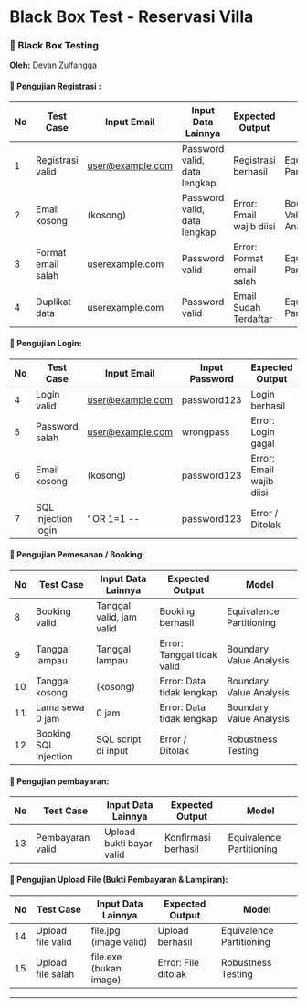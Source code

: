 # Black Box Test - Reservasi Villa

### 🔬 Black Box Testing

**Oleh:** Devan Zulfangga

#### 🔧 Pengujian Registrasi :

| No | Test Case          | Input Email                                 | Input Data Lainnya           | Expected Output           | Model                    |
| -- | ------------------ | ------------------------------------------- | ---------------------------- | ------------------------- | ------------------------ |
| 1  | Registrasi valid   | [user@example.com](mailto:user@example.com) | Password valid, data lengkap | Registrasi berhasil       | Equivalence Partitioning |
| 2  | Email kosong       | (kosong)                                    | Password valid, data lengkap | Error: Email wajib diisi  | Boundary Value Analysis  |
| 3  | Format email salah | userexample.com                             | Password valid               | Error: Format email salah | Equivalence Partitioning |
| 4  | Duplikat data      | userexample.com                             | Password valid               | Email Sudah Terdaftar     | Equivalence Partitioning |


#### 🔧 Pengujian Login:

| No | Test Case           | Input Email                                 | Input Password | Expected Output          | Model                    |
| -- | ------------------- | ------------------------------------------- | -------------- | ------------------------ | ------------------------ |
| 4  | Login valid         | [user@example.com](mailto:user@example.com) | password123    | Login berhasil           | Equivalence Partitioning |
| 5  | Password salah      | [user@example.com](mailto:user@example.com) | wrongpass      | Error: Login gagal       | Equivalence Partitioning |
| 6  | Email kosong        | (kosong)                                    | password123    | Error: Email wajib diisi | Boundary Value Analysis  |
| 7  | SQL Injection login | ' OR 1=1 --                                 | password123    | Error / Ditolak          | Robustness Testing       |


#### 🔧 Pengujian Pemesanan / Booking:

| No | Test Case             |  Input Data Lainnya       | Expected Output              | Model                    |
| -- | --------------------- |  ------------------------ | ---------------------------- | ------------------------ |
| 8  | Booking valid         |  Tanggal valid, jam valid | Booking berhasil             | Equivalence Partitioning |
| 9  | Tanggal lampau        |  Tanggal lampau           | Error: Tanggal tidak valid   | Boundary Value Analysis  |
| 10 | Tanggal kosong        |  (kosong)                 | Error: Data tidak lengkap    | Boundary Value Analysis  |
| 11 | Lama sewa 0 jam       |  0 jam                    | Error: Data tidak lengkap    | Boundary Value Analysis  |
| 12 | Booking SQL Injection |  SQL script di input      | Error / Ditolak              | Robustness Testing       |


#### 🔧 Pengujian pembayaran:

| No | Test Case        | Input Data Lainnya       | Expected Output     | Model                    |
| -- | ---------------- | ------------------------ | ------------------- | ------------------------ |
| 13 | Pembayaran valid | Upload bukti bayar valid | Konfirmasi berhasil | Equivalence Partitioning |

#### 🔧 Pengujian Upload File (Bukti Pembayaran & Lampiran):

| No | Test Case         |  Input Data Lainnya     | Expected Output     | Model                    |
| -- | ----------------- |  ---------------------- | ------------------- | ------------------------ |
| 14 | Upload file valid |  file.jpg (image valid) | Upload berhasil     | Equivalence Partitioning |
| 15 | Upload file salah |  file.exe (bukan image) | Error: File ditolak | Robustness Testing       |

---

 
